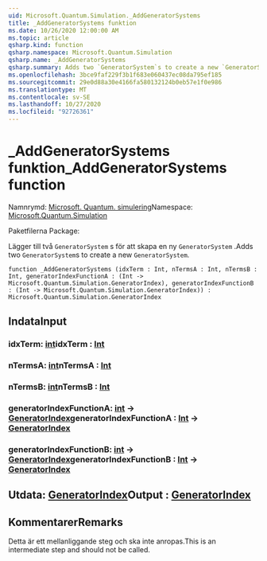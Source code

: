 ```yaml
---
uid: Microsoft.Quantum.Simulation._AddGeneratorSystems
title: _AddGeneratorSystems funktion
ms.date: 10/26/2020 12:00:00 AM
ms.topic: article
qsharp.kind: function
qsharp.namespace: Microsoft.Quantum.Simulation
qsharp.name: _AddGeneratorSystems
qsharp.summary: Adds two `GeneratorSystem`s to create a new `GeneratorSystem`.
ms.openlocfilehash: 3bce9faf229f3b1f683e060437ec08da795ef185
ms.sourcegitcommit: 29e0d88a30e4166fa580132124b0eb57e1f0e986
ms.translationtype: MT
ms.contentlocale: sv-SE
ms.lasthandoff: 10/27/2020
ms.locfileid: "92726361"
---
```

# <a name="_addgeneratorsystems-function"></a><span data-ttu-id="9c32e-102">_AddGeneratorSystems funktion</span><span class="sxs-lookup"><span data-stu-id="9c32e-102">_AddGeneratorSystems function</span></span>

<span data-ttu-id="9c32e-103">Namnrymd: [Microsoft. Quantum. simulering](xref:Microsoft.Quantum.Simulation)</span><span class="sxs-lookup"><span data-stu-id="9c32e-103">Namespace: [Microsoft.Quantum.Simulation](xref:Microsoft.Quantum.Simulation)</span></span>

<span data-ttu-id="9c32e-104">Paketfilerna [](https://nuget.org/packages/)</span><span class="sxs-lookup"><span data-stu-id="9c32e-104">Package: [](https://nuget.org/packages/)</span></span>


<span data-ttu-id="9c32e-105">Lägger till två `GeneratorSystem` s för att skapa en ny `GeneratorSystem` .</span><span class="sxs-lookup"><span data-stu-id="9c32e-105">Adds two `GeneratorSystem`s to create a new `GeneratorSystem`.</span></span>

```qsharp
function _AddGeneratorSystems (idxTerm : Int, nTermsA : Int, nTermsB : Int, generatorIndexFunctionA : (Int -> Microsoft.Quantum.Simulation.GeneratorIndex), generatorIndexFunctionB : (Int -> Microsoft.Quantum.Simulation.GeneratorIndex)) : Microsoft.Quantum.Simulation.GeneratorIndex
```


## <a name="input"></a><span data-ttu-id="9c32e-106">Indata</span><span class="sxs-lookup"><span data-stu-id="9c32e-106">Input</span></span>

### <a name="idxterm--int"></a><span data-ttu-id="9c32e-107">idxTerm: [int](xref:microsoft.quantum.lang-ref.int)</span><span class="sxs-lookup"><span data-stu-id="9c32e-107">idxTerm : [Int](xref:microsoft.quantum.lang-ref.int)</span></span>




### <a name="ntermsa--int"></a><span data-ttu-id="9c32e-108">nTermsA: [int](xref:microsoft.quantum.lang-ref.int)</span><span class="sxs-lookup"><span data-stu-id="9c32e-108">nTermsA : [Int](xref:microsoft.quantum.lang-ref.int)</span></span>




### <a name="ntermsb--int"></a><span data-ttu-id="9c32e-109">nTermsB: [int](xref:microsoft.quantum.lang-ref.int)</span><span class="sxs-lookup"><span data-stu-id="9c32e-109">nTermsB : [Int](xref:microsoft.quantum.lang-ref.int)</span></span>




### <a name="generatorindexfunctiona--int---generatorindex"></a><span data-ttu-id="9c32e-110">generatorIndexFunctionA: [int](xref:microsoft.quantum.lang-ref.int) -> [GeneratorIndex](xref:Microsoft.Quantum.Simulation.GeneratorIndex)</span><span class="sxs-lookup"><span data-stu-id="9c32e-110">generatorIndexFunctionA : [Int](xref:microsoft.quantum.lang-ref.int) -> [GeneratorIndex](xref:Microsoft.Quantum.Simulation.GeneratorIndex)</span></span>




### <a name="generatorindexfunctionb--int---generatorindex"></a><span data-ttu-id="9c32e-111">generatorIndexFunctionB: [int](xref:microsoft.quantum.lang-ref.int) -> [GeneratorIndex](xref:Microsoft.Quantum.Simulation.GeneratorIndex)</span><span class="sxs-lookup"><span data-stu-id="9c32e-111">generatorIndexFunctionB : [Int](xref:microsoft.quantum.lang-ref.int) -> [GeneratorIndex](xref:Microsoft.Quantum.Simulation.GeneratorIndex)</span></span>





## <a name="output--generatorindex"></a><span data-ttu-id="9c32e-112">Utdata: [GeneratorIndex](xref:Microsoft.Quantum.Simulation.GeneratorIndex)</span><span class="sxs-lookup"><span data-stu-id="9c32e-112">Output : [GeneratorIndex](xref:Microsoft.Quantum.Simulation.GeneratorIndex)</span></span>



## <a name="remarks"></a><span data-ttu-id="9c32e-113">Kommentarer</span><span class="sxs-lookup"><span data-stu-id="9c32e-113">Remarks</span></span>

<span data-ttu-id="9c32e-114">Detta är ett mellanliggande steg och ska inte anropas.</span><span class="sxs-lookup"><span data-stu-id="9c32e-114">This is an intermediate step and should not be called.</span></span>